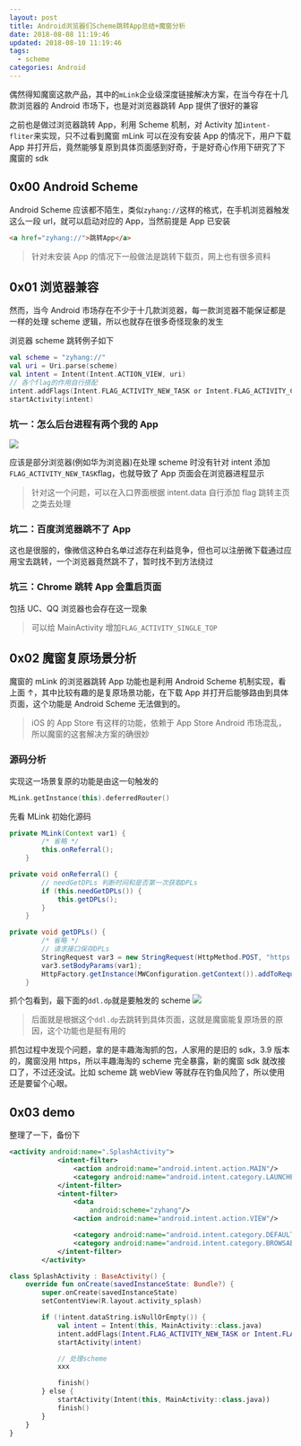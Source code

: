```yaml
---
layout: post
title: Android浏览器们Scheme跳转App总结+魔窗分析
date: 2018-08-08 11:19:46
updated: 2018-08-10 11:19:46
tags:
  - scheme
categories: Android
---
```


偶然得知魔窗这款产品，其中的`mLink`企业级深度链接解决方案，在当今存在十几款浏览器的 Android 市场下，也是对浏览器跳转 App 提供了很好的兼容

之前也是做过浏览器跳转 App，利用 Scheme 机制，对 Activity 加`intent-fliter`来实现，只不过看到魔窗 mLink 可以在没有安装 App 的情况下，用户下载 App 并打开后，竟然能够复原到具体页面感到好奇，于是好奇心作用下研究了下魔窗的 sdk

<!-- More -->

## 0x00 Android Scheme

Android Scheme 应该都不陌生，类似`zyhang://`这样的格式，在手机浏览器触发这么一段 url，就可以启动对应的 App，当然前提是 App 已安装

```html
<a href="zyhang://">跳转App</a>
```

> 针对未安装 App 的情况下一般做法是跳转下载页，网上也有很多资料

## 0x01 浏览器兼容

然而，当今 Android 市场存在不少于十几款浏览器，每一款浏览器不能保证都是一样的处理 scheme 逻辑，所以也就存在很多奇怪现象的发生

浏览器 scheme 跳转例子如下

```kotlin
val scheme = "zyhang://"
val uri = Uri.parse(scheme)
val intent = Intent(Intent.ACTION_VIEW, uri)
// 各个flag的作用自行搭配
intent.addFlags(Intent.FLAG_ACTIVITY_NEW_TASK or Intent.FLAG_ACTIVITY_CLEAR_TOP)
startActivity(intent)
```

### 坑一：怎么后台进程有两个我的 App

![](1.jpeg)

应该是部分浏览器(例如华为浏览器)在处理 scheme 时没有针对 intent 添加`FLAG_ACTIVITY_NEW_TASK`flag，也就导致了 App 页面会在浏览器进程显示

> 针对这一个问题，可以在入口界面根据 intent.data 自行添加 flag 跳转主页之类去处理

### 坑二：百度浏览器跳不了 App

这也是很服的，像微信这种白名单过滤存在利益竞争，但也可以注册微下载通过应用宝去跳转，一个浏览器竟然跳不了，暂时找不到方法绕过

### 坑三：Chrome 跳转 App 会重启页面

包括 UC、QQ 浏览器也会存在这一现象

> 可以给 MainActivity 增加`FLAG_ACTIVITY_SINGLE_TOP`

## 0x02 魔窗复原场景分析

魔窗的 mLink 的浏览器跳转 App 功能也是利用 Android Scheme 机制实现，看上面 ↑，其中比较有趣的是复原场景功能，在下载 App 并打开后能够路由到具体页面，这个功能是 Android Scheme 无法做到的。

> iOS 的 App Store 有这样的功能，依赖于 App Store
> Android 市场混乱，所以魔窗的这套解决方案的确很妙

### 源码分析

实现这一场景复原的功能是由这一句触发的

```kotlin
MLink.getInstance(this).deferredRouter()
```

先看 MLink 初始化源码

```java
private MLink(Context var1) {
        /* 省略 */
        this.onReferral();
    }

private void onReferral() {
        // needGetDPLs 判断时间和是否第一次获取DPLs
        if (this.needGetDPLs()) {
            this.getDPLs();
        }
    }

private void getDPLs() {
        /* 省略 */
        // 请求接口保存DPLs
        StringRequest var3 = new StringRequest(HttpMethod.POST, "https://stats.mlinks.cc/dp/dpls/v2", new h(this));
        var3.setBodyParams(var1);
        HttpFactory.getInstance(MWConfiguration.getContext()).addToRequestQueue(var3);
    }
```

抓个包看到，最下面的`ddl.dp`就是要触发的 scheme
![](2.jpeg)

> 后面就是根据这个`ddl.dp`去跳转到具体页面，这就是魔窗能复原场景的原因，这个功能也是挺有用的

抓包过程中发现个问题，拿的是丰趣海淘抓的包，人家用的是旧的 sdk，3.9 版本的，魔窗没用 https，所以丰趣海淘的 scheme 完全暴露，新的魔窗 sdk 就改接口了，不过还没试。比如 scheme 跳 webView 等就存在钓鱼风险了，所以使用还是要留个心眼。

## 0x03 demo

整理了一下，备份下

```xml
<activity android:name=".SplashActivity">
            <intent-filter>
                <action android:name="android.intent.action.MAIN"/>
                <category android:name="android.intent.category.LAUNCHER"/>
            </intent-filter>
            <intent-filter>
                <data
                    android:scheme="zyhang"/>
                <action android:name="android.intent.action.VIEW"/>

                <category android:name="android.intent.category.DEFAULT"/>
                <category android:name="android.intent.category.BROWSABLE"/>
            </intent-filter>
        </activity>
```

```kotlin
class SplashActivity : BaseActivity() {
    override fun onCreate(savedInstanceState: Bundle?) {
        super.onCreate(savedInstanceState)
        setContentView(R.layout.activity_splash)

        if (!intent.dataString.isNullOrEmpty()) {
            val intent = Intent(this, MainActivity::class.java)
            intent.addFlags(Intent.FLAG_ACTIVITY_NEW_TASK or Intent.FLAG_ACTIVITY_CLEAR_TOP or Intent.FLAG_ACTIVITY_SINGLE_TOP)
            startActivity(intent)

            // 处理scheme
            xxx

            finish()
        } else {
            startActivity(Intent(this, MainActivity::class.java))
            finish()
        }
    }
}
```
